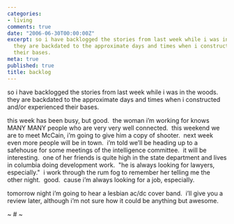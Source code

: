 ```yaml
---
categories:
- living
comments: true
date: "2006-06-30T00:00:00Z"
excerpt: so i have backlogged the stories from last week while i was in the woods. 
  they are backdated to the approximate days and times when i constructed and/or experienced
  their bases.
meta: true
published: true
title: backlog
---
```


so i have backlogged the stories from last week while i was in the woods.  they are backdated to the approximate days and times when i constructed and/or experienced their bases.

this week has been busy, but good.  the woman i’m working for knows MANY MANY people who are very very well connected.  this weekend we are to meet McCain, i’m going to give him a copy of shooter.  next week even more people will be in town.  i’m told we’ll be heading up to a safehouse for some meetings of the intelligence committee.  it will be interesting.  one of her friends is quite high in the state department and lives in columbia doing development work.  "he is always looking for lawyers, especially."  i work through the rum fog to remember her telling me the other night.  good.  cause i’m always looking for a job, especially.

tomorrow night i’m going to hear a lesbian ac/dc cover band.  i’ll give you a review later, although i’m not sure how it could be anything but awesome.

~ # ~
